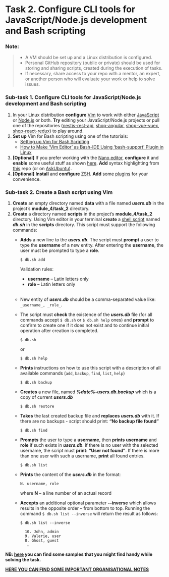 # Task 2. Configure CLI tools for JavaScript/Node.js development and Bash scripting

### Note:
> - A VM should be set up and a Linux distribution is configured.
> - Personal GitHub repository (public or private) should be used for storing and sharing scripts, created during the execution of tasks.
> - If necessary, share access to your repo with a mentor, an expert, or another person who will evaluate your work or help to solve issues.

### Sub-task 1. Configure CLI tools for JavaScript/Node.js development and Bash scripting
1. In your Linux distribution **configure** [Vim](https://www.vim.org/) to work with either [JavaScript](https://freshman.tech/vim-javascript/) or [Node.js](https://theselfhostingblog.com/posts/configuring-vim-for-node-js-development/) or both.
   **Try** editing your JavaScript/Node.js projects or pull one of the repositories ([nestjs-rest-api](https://github.com/EPAM-JS-Competency-center/nestjs-rest-api), [shop-angular](https://github.com/EPAM-JS-Competency-center/shop-angular-cloudfront), [shop-vue-vuex](https://github.com/EPAM-JS-Competency-center/shop-vue-vuex-cloudfront), [shop-react-redux](https://github.com/EPAM-JS-Competency-center/shop-react-redux-cloudfront)) to play around.
2. **Set up** Vim for Bash scripting using one of the tutorials:
    - [Setting up Vim for Bash Scripting](https://dev.to/mr_destructive/setting-up-vim-for-bash-scripting-2ef5)
    - [How to Make ‘Vim Editor’ as Bash-IDE Using ‘bash-support’ Plugin in Linux](https://www.tecmint.com/use-vim-as-bash-ide-using-bash-support-in-linux/)
3. **[Optional]** If you prefer working with the [Nano editor](https://www.nano-editor.org/), **configure** it and **enable** some useful stuff as shown [here](https://linuxhint.com/configure_nano_text_editor_nanorc/).
   **Add** syntax highlighting from [this](https://github.com/scopatz/nanorc) repo (or on [AskUbuntu](https://askubuntu.com/questions/90013/how-do-i-enable-syntax-highlighting-in-nano)).
4. **[Optional]** **Install** and **configure** [ZSH](https://ohmyz.sh/#install). **Add** some [plugins](https://github.com/ohmyzsh/ohmyzsh/wiki/Plugins) for your convenience.

### Sub-task 2. Create a Bash script using Vim

1.	**Create** an empty directory named **data** with a file named **_users.db_** in the project’s **module_4/task_2** directory.
2.	**Create** a directory named **scripts** in the project’s **module_4/task_2** directory.  Using Vim editor in your terminal **create** a [shell script](https://linuxconfig.org/bash-scripting-tutorial-for-beginners) named **_db.sh_** in the **scripts** directory. This script must support the following commands:
      - **Adds** a new line to the **_users.db_**. The script must **prompt** a user to type the **username** of a new entity. After entering the **username**, the user must be prompted to type a **role**. 
        ```shell
        $ db.sh add
        ```
        Validation rules:
          - **username** – Latin letters only
          - **role** – Latin letters only </br></br>

      - New entity of **_users.db_** should be a comma-separated value like: `_username_, _role_`.
      - The script must **check** the existence of the **_users.db_** file (for all commands accept `$ db.sh` or `$ db.sh help` ones) and **prompt** to confirm to create one if it does not exist and to continue initial operation after creation is completed.
        
        ```shell
        $ db.sh
        ```
        
         or
        
        ```shell
        $ db.sh help
        ```
      - **Prints** instructions on how to use this script with a description of all available commands (`add`, `backup`, `find`, `list`, `help`)

        ```shell
        $ db.sh backup
        ```
      - **Creates** a new file, named **_%date%-users.db.backup_** which is a copy of current **_users.db_**
        
        ```shell
        $ db.sh restore
        ```

      - **Takes** the last created backup file and **replaces** **_users.db_** with it. If there are no backups - script should print: **“No backup file found”**
        
        ```shell
        $ db.sh find 					
        ```

      - **Prompts** the user to type a **username**, then **prints** **username** and **role** if such exists in **_users.db_**. If there is no user with the selected username, the script must **print**: **“User not found”**. If there is more than one user with such a username, **print** all found entries.
        
        ```shell
        $ db.sh list
        ```

      - **Prints** the content of the **_users.db_** in the format:
        
        ```shell
        N. username, role 	
        ```

        where **N** – a line number of an actual record

      - **Accepts** an additional optional parameter **--inverse** which allows results in the opposite order – from bottom to top.
    Running the command `$ db.sh list --inverse` will return the result as follows:
        
        ```shell
        $ db.sh list --inverse
        
          10. John, admin
          9. Valerie, user
          8. Ghost, guest
           …
        ```

**NB: [here](./db) you can find some samples that you might find handy while solving the task.**

**[HERE YOU CAN FIND SOME IMPORTANT ORGANISATIONAL NOTES](../ORG-NOTES.md)**